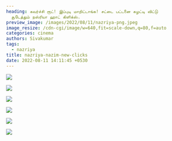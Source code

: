 ```yaml
---
heading: கவர்ச்சி ரூட்! இப்புடி மாறிட்டாங்க! சட்டை பட்டனை கழட்டி விட்டு
  சூடேத்தும் நஸ்ரியா ஹாட் கிளிக்ஸ்.
preview_image: /images/2022/08/11/nazriya-png.jpeg
image_resize: /cdn-cgi/image/w=640,fit=scale-down,q=80,f=auto
categories: cinema
authors: Sivakumar
tags:
  - nazriya
title: nazriya-nazim-new-clicks
date: 2022-08-11 14:11:45 +0530
---
```

![](/images/2022/08/11/nazriya6.jpeg)

![](/images/2022/08/11/nazriya4.jpeg)

![](/images/2022/08/11/nazriya2.jpeg)

![](/images/2022/08/11/nazriya88.jpeg)

![](/images/2022/08/11/nazriya66.jpeg)

![](/images/2022/08/11/nazriya44.jpeg)